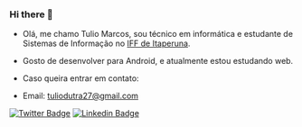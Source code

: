 ### Hi there 👋
- Olá, me chamo Tulio Marcos, sou técnico em informática e estudante de Sistemas de Informação no [IFF de Itaperuna](http://portal1.iff.edu.br/nossos-campi/itaperuna).
- Gosto de desenvolver para Android, e atualmente estou estudando web.
- Caso queira entrar em contato:

- Email: [tuliodutra27@gmail.com](mailto:tuliodutra27@gmail.com)



[![Twitter Badge](https://img.shields.io/badge/-Twitter-1ca0f1?style=flat-square&labelColor=1ca0f1&logo=twitter&logoColor=white&link=https://twitter.com/whoistulio)](https://twitter.com/whoistulio)
[![Linkedin Badge](https://img.shields.io/badge/-LinkedIn-blue?style=flat-square&logo=Linkedin&logoColor=white&link=https://www.linkedin.com/in/tuliodutra27)](https://www.linkedin.com/in/tuliodutra27)

<!--
**tuliodutra27/tuliodutra27** is a ✨ _special_ ✨ repository because its `README.md` (this file) appears on your GitHub profile.

Here are some ideas to get you started:

- 🔭 I’m currently working on ...
- 🌱 I’m currently learning ...
- 👯 I’m looking to collaborate on ...
- 🤔 I’m looking for help with ...
- 💬 Ask me about ...
- 📫 How to reach me: ...
- 😄 Pronouns: ...
- ⚡ Fun fact: ...
-->
